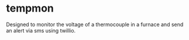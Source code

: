 # tempmon
Designed to monitor the voltage of a thermocouple in a furnace and send an alert via sms using twillio.
